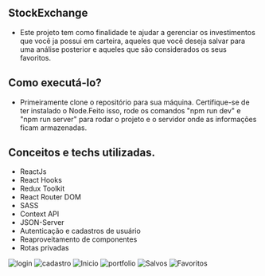 ## StockExchange

 * Este projeto tem como finalidade te ajudar a gerenciar os investimentos que você ja possui em carteira, aqueles que você deseja salvar para uma análise posterior e aqueles que são considerados os seus favoritos.

 ## Como executá-lo? 

 * Primeiramente clone o repositório para sua máquina. Certifique-se de ter instalado o Node.Feito isso, rode os comandos "npm run dev" e "npm run server" para rodar o projeto e o servidor onde as informações ficam armazenadas.

 ## Conceitos e techs utilizadas.

 * ReactJs
 * React Hooks
 * Redux Toolkit
 * React Router DOM
 * SASS
 * Context API
 * JSON-Server
 * Autenticação e cadastros de usuário
 * Reaproveitamento de componentes
 * Rotas privadas

 <div allign="center">
    <img src="https://github.com/AllanC12/stockExchange/assets/112294367/5d55b670-1490-4307-84cc-ca4120a07ac8" alt="login"/>
    <img src="https://github.com/AllanC12/stockExchange/assets/112294367/e67c25fb-414e-4fbb-baee-3c6874d5d7b0" alt="cadastro"/>
    <img src="https://github.com/AllanC12/stockExchange/assets/112294367/13a9805e-857e-43bc-9095-91c235e21dfa" alt="Inicio"/>
    <img src="https://github.com/AllanC12/stockExchange/assets/112294367/f4e0093e-5df9-40b9-90cb-10cff528cc9d" alt="portfolio"/>
    <img src="https://github.com/AllanC12/stockExchange/assets/112294367/16fafc1e-dece-457d-94bf-1154d1b77c3d" alt="Salvos"/>
    <img src="https://github.com/AllanC12/stockExchange/assets/112294367/d106b747-0067-4f5c-bc2b-d42c0e6a5a7e" alt="Favoritos"/>
 </div>